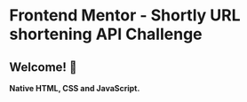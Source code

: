 # Frontend Mentor - Shortly URL shortening API Challenge

## Welcome! 👋

**Native HTML, CSS and JavaScript.**
